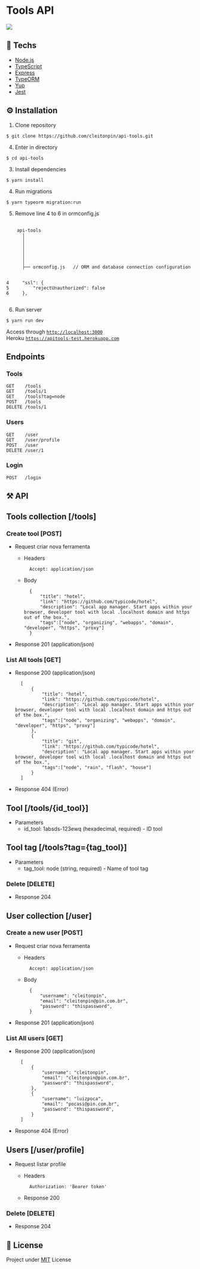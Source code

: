 # Tools API

<img src="https://heroku-badges.herokuapp.com/?app=heroku-badges" />

## 🚀 Techs
- [Node.js](https://nodejs.org/en/)
- [TypeScript](https://www.typescriptlang.org/)
- [Express](https://expressjs.com/)
- [TypeORM](https://typeorm.io/)
- [Yup](https://github.com/jquense/yup)
- [Jest](https://jestjs.io/)

## ⚙ Installation
1. Clone repository
```console
$ git clone https://github.com/cleitonpin/api-tools.git
```
4. Enter in directory
```console
$ cd api-tools
```
3. Install dependencies
```console
$ yarn install
```
4. Run migrations
```console
$ yarn typeorm migration:run
```
5. Remove line 4 to 6 in ormconfig.js

<pre>
  <code>
    api-tools
      │
      │   
      │   
      │   
      │   
      │
      ├── ormconfig.js   // ORM and database connection configuration
      
      
4     "ssl": {
5         "rejectUnauthorized": false
6     },
  </code>
</pre>

6. Run server
```console
$ yarn run dev
```

Access through [`http://localhost:3000`](http://127.0.0.1:3000/)<br>
Heroku [`https://apitools-test.herokuapp.com`](https://apitools-test.herokuapp.com)

## Endpoints
### Tools
```http
GET    /tools
GET    /tools/1
GET    /tools?tag=node
POST   /tools
DELETE /tools/1
```
### Users
```http
GET    /user
GET    /user/profile
POST   /user
DELETE /user/1
```
### Login
```http
POST   /login
```
## ⚒️ API

## Tools collection [/tools]

### Create tool [POST]

+ Request criar nova ferramenta

    + Headers
    
            Accept: application/json
    + Body

            {
                "title": "hotel",
                "link": "https://github.com/typicode/hotel",
                "description": "Local app manager. Start apps within your browser, developer tool with local .localhost domain and https out of the box.",
                "tags":["node", "organizing", "webapps", "domain", "developer", "https", "proxy"]
            }
+ Response 201 (application/json)


### List All tools [GET]

+ Response 200 (application/json)

        [
            {
                "title": "hotel",
                "link": "https://github.com/typicode/hotel",
                "description": "Local app manager. Start apps within your browser, developer tool with local .localhost domain and https out of the box.",
                "tags":["node", "organizing", "webapps", "domain", "developer", "https", "proxy"]
            },
            {
                "title": "git",
                "link": "https://github.com/typicode/hotel",
                "description": "Local app manager. Start apps within your browser, developer tool with local .localhost domain and https out of the box.",
                "tags":["node", "rain", "flash", "house"]
            }
        ]

+ Response 404 (Error)

## Tool [/tools/{id_tool}]

+ Parameters
    + id_tool: 1absds-123ewq (hexadecimal, required) - ID tool

## Tool tag [/tools?tag={tag_tool}]

+ Parameters
    + tag_tool: node (string, required) - Name of tool tag

### Delete [DELETE]

+ Response 204

## User collection [/user]

### Create a new user [POST]

+ Request criar nova ferramenta

    + Headers
    
            Accept: application/json
    + Body

            {
                "username": "cleitonpin",
                "email": "cleitonpin@pin.com.br",
                "password": "thispassword",
            }
+ Response 201 (application/json)


### List All users [GET]

+ Response 200 (application/json)

        [
            {
                "username": "cleitonpin",
                "email": "cleitonpin@pin.com.br",
                "password": "thispassword",
            },
            {
                "username": "luizpoca",
                "email": "pocasi@pin.com.br",
                "password": "thispassword",
            }
        ]

+ Response 404 (Error)

## Users [/user/profile]

+ Request listar profile

    + Headers 

            Authorization: 'Bearer token'

    + Response 200

### Delete [DELETE]

+ Response 204

## 📜 License

Project under [MIT](./LICENSE) License
